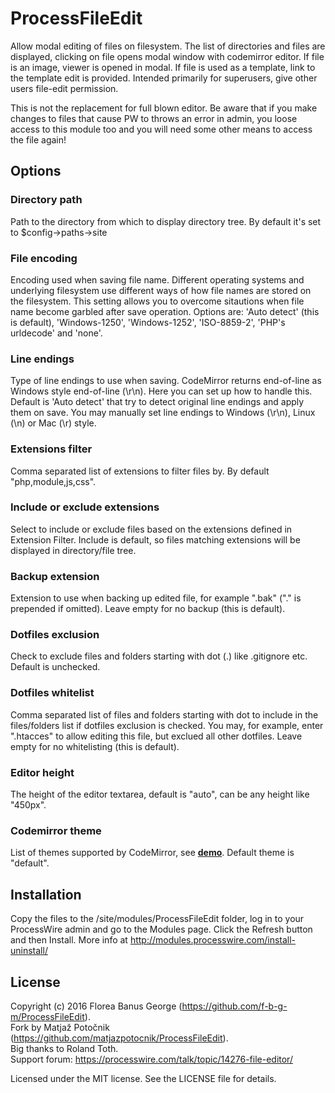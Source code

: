 # ProcessFileEdit

Allow modal editing of files on filesystem. The list of directories and files
are displayed, clicking on file opens modal window with codemirror editor. If
file is an image, viewer is opened in modal. If file is used as a template, link
to the template edit is provided. Intended primarily for superusers, give other
users file-edit permission.

This is not the replacement for full blown editor. Be aware that if you make
changes to files that cause PW to throws an error in admin, you loose access to
this module too and you will need some other means to access the file again!

## Options

### Directory path
Path to the directory from which to display directory tree. By default it's set 
to $config->paths->site

### File encoding
Encoding used when saving file name. Different operating systems and underlying
filesystem use different ways of how file names are stored on the filesystem.
This setting allows you to overcome sitautions when file name become garbled after
save operation. Options are: 'Auto detect' (this is default), 'Windows-1250',
'Windows-1252', 'ISO-8859-2', 'PHP\'s urldecode' and 'none'.

### Line endings
Type of line endings to use when saving. CodeMirror returns end-of-line as
Windows style end-of-line (\r\n). Here you can set up how to handle this. Default is
'Auto detect' that try to detect original line endings and apply them on save. You
may manually set line endings to Windows (\r\n), Linux (\n) or Mac (\r) style. 

### Extensions filter
Comma separated list of extensions to filter files by. By default "php,module,js,css".

### Include or exclude extensions
Select to include or exclude files based on the extensions defined in Extension
Filter. Include is default, so files matching extensions will be displayed in
directory/file tree.

### Backup extension
Extension to use when backing up edited file, for example ".bak" ("." is prepended if
omitted). Leave empty for no backup (this is default).

### Dotfiles exclusion
Check to exclude files and folders starting with dot (.) like .gitignore etc. Default
is unchecked.

### Dotfiles whitelist
Comma separated list of files and folders starting with dot to include in the files/folders
list if dotfiles exclusion is checked. You may, for example, enter ".htacces" to allow 
editing this file, but exclued all other dotfiles. Leave empty for no whitelisting 
(this is default).

### Editor height
The height of the editor textarea, default is "auto", can be any height like "450px".

### Codemirror theme
List of themes supported by CodeMirror, see **[demo](https://codemirror.net/demo/theme.html)**. 
Default theme is "default". 

## Installation
Copy the files to the /site/modules/ProcessFileEdit folder, log in to your ProcessWire
admin and go to the Modules page. Click the Refresh button and then Install. More info
at http://modules.processwire.com/install-uninstall/

## License
Copyright (c) 2016 Florea Banus George (https://github.com/f-b-g-m/ProcessFileEdit).  
Fork by Matja&#382; Poto&#269;nik (https://github.com/matjazpotocnik/ProcessFileEdit).  
Big thanks to Roland Toth.  
Support forum: https://processwire.com/talk/topic/14276-file-editor/

Licensed under the MIT license. See the LICENSE file for details.
